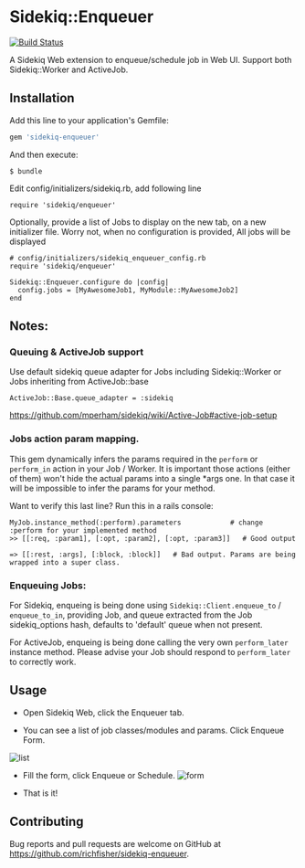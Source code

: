 # Sidekiq::Enqueuer
[![Build Status](https://travis-ci.org/vgarro/sidekiq-enqueuer.svg?branch=vg%2Fconfig-option-and-refactor)](https://travis-ci.org/vgarro/sidekiq-enqueuer)

A Sidekiq Web extension to enqueue/schedule job in Web UI. Support both Sidekiq::Worker and ActiveJob.

## Installation

Add this line to your application's Gemfile:

```ruby
gem 'sidekiq-enqueuer'
```

And then execute:

    $ bundle


Edit config/initializers/sidekiq.rb, add following line

```
require 'sidekiq/enqueuer'
```

Optionally, provide a list of Jobs to display on the new tab, on a new initializer file.
Worry not, when no configuration is provided, All jobs will be displayed

```
# config/initializers/sidekiq_enqueuer_config.rb
require 'sidekiq/enqueuer'

Sidekiq::Enqueuer.configure do |config|
  config.jobs = [MyAwesomeJob1, MyModule::MyAwesomeJob2]
end

```


## Notes:

### Queuing & ActiveJob support
Use default sidekiq queue adapter for Jobs including Sidekiq::Worker or Jobs inheriting from ActiveJob::base

```
ActiveJob::Base.queue_adapter = :sidekiq
```
https://github.com/mperham/sidekiq/wiki/Active-Job#active-job-setup


### Jobs action param mapping.
This gem dynamically infers the params required in the `perform` or `perform_in` action in your Job / Worker.
It is important those actions (either of them) won't hide the actual params into a single *args one.
In that case it will be impossible to infer the params for your method.

Want to verify this last line? Run this in a rails console:
```
MyJob.instance_method(:perform).parameters            # change :perform for your implemented method
>> [[:req, :param1], [:opt, :param2], [:opt, :param3]]   # Good output

=> [[:rest, :args], [:block, :block]]   # Bad output. Params are being wrapped into a super class.
```

### Enqueuing Jobs:

For Sidekiq, enqueing is being done using `Sidekiq::Client.enqueue_to` / `enqueue_to_in`, providing Job, and queue extracted from the Job sidekiq_options hash, defaults to 'default' queue when not present.

For ActiveJob, enqueing is being done calling the very own `perform_later` instance method. Please advise your Job should respond to `perform_later` to correctly work.

## Usage

* Open Sidekiq Web, click the Enqueuer tab.

* You can see a list of job classes/modules and params. Click Enqueue Form.

![list](https://cloud.githubusercontent.com/assets/830633/14494297/c9b01b10-01bc-11e6-8ef5-a4d29ff45fb3.png)

* Fill the form, click Enqueue or Schedule.
![form](https://cloud.githubusercontent.com/assets/830633/20659706/e8dde182-b50a-11e6-90e6-022d5c1ae2db.png)

* That is it!

## Contributing

Bug reports and pull requests are welcome on GitHub at https://github.com/richfisher/sidekiq-enqueuer.

